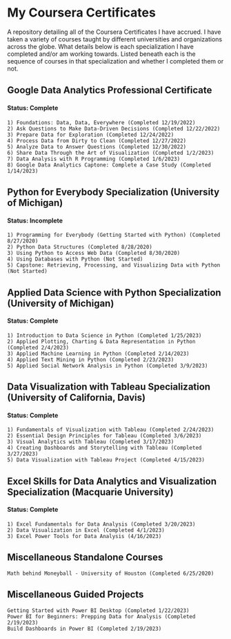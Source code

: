 # My Coursera Certificates

A repository detailing all of the Coursera Certificates I have accrued. I have taken a variety of courses taught by different universities and organizations across the globe. What details below is each specialization I have completed and/or am working towards. Listed beneath each is the sequence of courses in that specialization and whether I completed them or not.

## Google Data Analytics Professional Certificate
#### Status: Complete
    1) Foundations: Data, Data, Everywhere (Completed 12/19/2022)
    2) Ask Questions to Make Data-Driven Decisions (Completed 12/22/2022)
    3) Prepare Data for Exploration (Completed 12/24/2022)
    4) Process Data from Dirty to Clean (Completed 12/27/2022)
    5) Analyze Data to Answer Questions (Completed 12/30/2022)
    6) Share Data Through the Art of Visualization (Completed 1/2/2023)
    7) Data Analysis with R Programming (Completed 1/6/2023)
    8) Google Data Analytics Captone: Complete a Case Study (Completed 1/14/2023)

## Python for Everybody Specialization (University of Michigan)
#### Status: Incomplete
    1) Programming for Everybody (Getting Started with Python) (Completed 8/27/2020)
    2) Python Data Structures (Completed 8/28/2020)
    3) Using Python to Access Web Data (Completed 8/30/2020)
    4) Using Databases with Python (Not Started)
    5) Capstone: Retrieving, Processing, and Visualizing Data with Python (Not Started)

## Applied Data Science with Python Specialization (University of Michigan)
#### Status: Complete
    1) Introduction to Data Science in Python (Completed 1/25/2023)
    2) Applied Plotting, Charting & Data Representation in Python (Completed 2/4/2023)
    3) Applied Machine Learning in Python (Completed 2/14/2023)
    4) Applied Text Mining in Python (Completed 2/23/2023)
    5) Applied Social Network Analysis in Python (Completed 3/9/2023)
    
## Data Visualization with Tableau Specialization (University of California, Davis)
#### Status: Complete
    1) Fundamentals of Visualization with Tableau (Completed 2/24/2023)
    2) Essential Design Principles for Tableau (Completed 3/6/2023)
    3) Visual Analytics with Tableau (Completed 3/17/2023)
    4) Creating Dashboards and Storytelling with Tableau (Completed 3/27/2023)
    5) Data Visualization with Tableau Project (Completed 4/15/2023)
    
 ## Excel Skills for Data Analytics and Visualization Specialization (Macquarie University)
 #### Status: Complete
    1) Excel Fundamentals for Data Analysis (Completed 3/20/2023)
    2) Data Visualization in Excel (Completed 4/1/2023)
    3) Excel Power Tools for Data Analysis (4/16/2023)
    
## Miscellaneous Standalone Courses
    Math behind Moneyball - University of Houston (Completed 6/25/2020)
    
## Miscellaneous Guided Projects
    Getting Started with Power BI Desktop (Completed 1/22/2023)
    Power BI for Beginners: Prepping Data for Analysis (Completed 2/19/2023)
    Build Dashboards in Power BI (Completed 2/19/2023)
    
  



